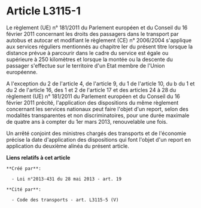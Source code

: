 # Article L3115-1

Le règlement (UE) n° 181/2011 du Parlement européen et du Conseil du 16 février 2011 concernant les droits des passagers dans
le transport par autobus et autocar et modifiant le règlement (CE) n° 2006/2004 s'applique aux services réguliers mentionnés
au chapitre Ier du présent titre lorsque la distance prévue à parcourir dans le cadre du service est égale ou supérieure à
250 kilomètres et lorsque la montée ou la descente du passager s'effectue sur le territoire d'un Etat membre de l'Union
européenne. 

A l'exception du 2 de l'article 4, de l'article 9, du 1 de l'article 10, du b du 1 et du 2 de l'article 16, des 1 et 2 de
l'article 17 et des articles 24 à 28 du règlement (UE) n° 181/2011 du Parlement européen et du Conseil du 16 février 2011
précité, l'application des dispositions du même règlement concernant les services nationaux peut faire l'objet d'un report,
selon des modalités transparentes et non discriminatoires, pour une durée maximale de quatre ans à compter du 1er mars 2013,
renouvelable une fois. 

Un arrêté conjoint des ministres chargés des transports et de l'économie précise la date d'application des dispositions qui
font l'objet d'un report en application du deuxième alinéa du présent article.

**Liens relatifs à cet article**

	**Créé par**:

	  - Loi n°2013-431 du 28 mai 2013 - art. 19

	**Cité par**:

	  - Code des transports - art. L3115-5 (V)
